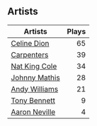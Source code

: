 ## Artists
Artists | Plays 
----- | -----: 
[Celine Dion](/artists/celine-dion-39068) | 65
[Carpenters](/artists/carpenters-39303) | 39
[Nat King Cole](/artists/nat-king-cole-3428) | 34
[Johnny Mathis](/artists/johnny-mathis-14581) | 28
[Andy Williams](/artists/andy-williams-16425) | 21
[Tony Bennett](/artists/tony-bennett-2564) | 9
[Aaron Neville](/artists/aaron-neville-384) | 4


